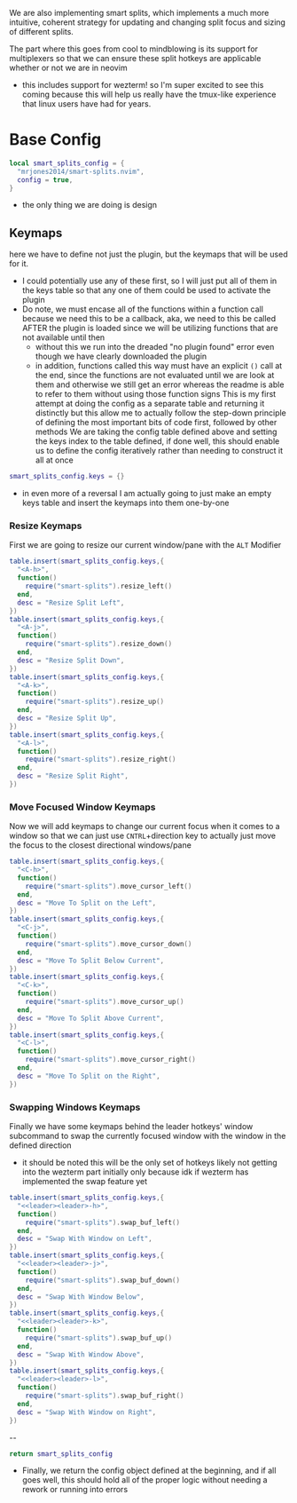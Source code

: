 

We are also implementing smart splits, which implements a much more intuitive, coherent strategy for updating and changing split focus and sizing of different splits.

The part where this goes from cool to mindblowing is its support for multiplexers so that we can ensure these split hotkeys are applicable whether or not we are in neovim
- this includes support for wezterm! so I'm super excited to see this coming because this will help us really have the tmux-like experience that linux users have had for years.

# Base Config

``` lua
local smart_splits_config = {
  "mrjones2014/smart-splits.nvim",
  config = true,
}

```
- the only thing we are doing is design


## Keymaps

here we have to define not just the plugin, but the keymaps that will be used for it.
- I could potentially use any of these first, so I will just put all of them in the keys table so that any one of them could be used to activate the plugin
- Do note, we must encase all of the functions within a function call because we need this to be a callback, aka, we need to this be called AFTER the plugin is loaded since we will be utilizing functions that are not available until then
    - without this we run into the dreaded "no plugin found" error even though we have clearly downloaded the plugin
    - in addition, functions called this way must have an explicit `()` call at the end, since the functions are not evaluated until we are look at them and otherwise we still get an error whereas the readme is able to refer to them without using those function signs
      This is my first attempt at doing the config as a separate table and returning it distinctly but this allow me to actually follow the step-down principle of defining the most important bits of code first, followed by other methods
      We are taking the config table defined above and setting the keys index to the table defined, if done well, this should enable us to define the config iteratively rather than needing to construct it all at once
``` lua
smart_splits_config.keys = {}

```
- in even more of a reversal I am actually going to just make an empty keys table and insert the keymaps into them one-by-one

### Resize Keymaps

First we are going to resize our current window/pane with the `ALT` Modifier
``` lua
table.insert(smart_splits_config.keys,{
  "<A-h>",
  function()
    require("smart-splits").resize_left()
  end,
  desc = "Resize Split Left",
})
table.insert(smart_splits_config.keys,{
  "<A-j>",
  function()
    require("smart-splits").resize_down()
  end,
  desc = "Resize Split Down",
})
table.insert(smart_splits_config.keys,{
  "<A-k>",
  function()
    require("smart-splits").resize_up()
  end,
  desc = "Resize Split Up",
})
table.insert(smart_splits_config.keys,{
  "<A-l>",
  function()
    require("smart-splits").resize_right()
  end,
  desc = "Resize Split Right",
})

```

### Move Focused Window Keymaps

Now we will add keymaps to change our current focus when it comes to a window so that we can just use `CNTRL`+direction key to actually just move the focus to the closest directional windows/pane
``` lua
table.insert(smart_splits_config.keys,{
  "<C-h>",
  function()
    require("smart-splits").move_cursor_left()
  end,
  desc = "Move To Split on the Left",
})
table.insert(smart_splits_config.keys,{
  "<C-j>",
  function()
    require("smart-splits").move_cursor_down()
  end,
  desc = "Move To Split Below Current",
})
table.insert(smart_splits_config.keys,{
  "<C-k>",
  function()
    require("smart-splits").move_cursor_up()
  end,
  desc = "Move To Split Above Current",
})
table.insert(smart_splits_config.keys,{
  "<C-l>",
  function()
    require("smart-splits").move_cursor_right()
  end,
  desc = "Move To Split on the Right",
})

```

### Swapping Windows Keymaps

Finally we have some keymaps behind the leader hotkeys' window subcommand to swap the currently focused window with the window in the defined direction
- it should be noted this will be the only set of hotkeys likely not getting into the wezterm part initially only because idk if wezterm has implemented the swap feature yet
``` lua
table.insert(smart_splits_config.keys,{
  "<<leader><leader>-h>",
  function()
    require("smart-splits").swap_buf_left()
  end,
  desc = "Swap With Window on Left",
})
table.insert(smart_splits_config.keys,{
  "<<leader><leader>-j>",
  function()
    require("smart-splits").swap_buf_down()
  end,
  desc = "Swap With Window Below",
})
table.insert(smart_splits_config.keys,{
  "<<leader><leader>-k>",
  function()
    require("smart-splits").swap_buf_up()
  end,
  desc = "Swap With Window Above",
})
table.insert(smart_splits_config.keys,{
  "<<leader><leader>-l>",
  function()
    require("smart-splits").swap_buf_right()
  end,
  desc = "Swap With Window on Right",
})

```
  --
``` lua
return smart_splits_config
```
- Finally, we return the config object defined at the beginning, and if all goes well, this should hold all of the proper logic without needing a rework or running into errors
